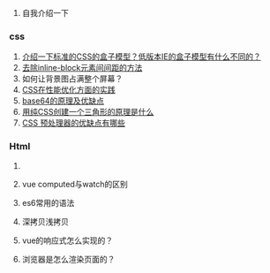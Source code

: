 1. 自我介绍一下

### css

1. [介绍一下标准的CSS的盒子模型？低版本IE的盒子模型有什么不同的？](https://github.com/LuoShengMen/StudyNotes/issues/96)
2. [去除inline-block元素间间距的方法](https://github.com/LuoShengMen/StudyNotes/issues/519)
3. 如何让背景图占满整个屏幕？
4. [CSS在性能优化方面的实践](https://github.com/LuoShengMen/StudyNotes/issues/107)
5. [base64的原理及优缺点](https://github.com/LuoShengMen/StudyNotes/issues/109)
6. [用纯CSS创建一个三角形的原理是什么](https://github.com/LuoShengMen/StudyNotes/issues/191)
7. [CSS 预处理器的优缺点有哪些](https://github.com/LuoShengMen/StudyNotes/issues/296)

### Html

1.

1. vue computed与watch的区别
2. es6常用的语法
3. 深拷贝浅拷贝
4. vue的响应式怎么实现的？
5. 浏览器是怎么渲染页面的？